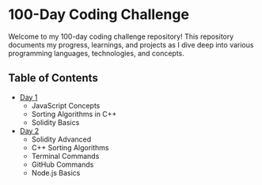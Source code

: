 # 100-Day Coding Challenge

Welcome to my 100-day coding challenge repository! This repository documents my progress, learnings, and projects as I dive deep into various programming languages, technologies, and concepts.

## Table of Contents
- [Day 1](#day-1)
  - JavaScript Concepts
  - Sorting Algorithms in C++
  - Solidity Basics
- [Day 2](#day-2)
  - Solidity Advanced
  - C++ Sorting Algorithms
  - Terminal Commands
  - GitHub Commands
  - Node.js Basics
